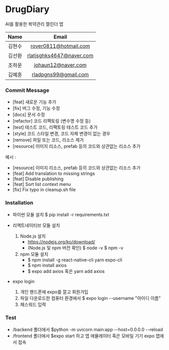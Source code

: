 # DrugDiary

AI를 활용한 복약관리 캘린더 앱

|  Name  |          Email          |
| :----: | :----------------------: |
| 김현수 |  rover0811@hotmail.com  |
| 김선환 | rlatjsghks4647@naver.com |
| 조하운 |    johaun12@naver.com    |
| 김예훈 |   rladpgns99@gmail.com   |

### Commit Message

- [feat] 새로운 기능 추가
- [fix] 버그 수정, 기능 수정
- [docs] 문서 수정
- [refactor] 코드 리팩토링 (변수명 수정 등)
- [test] 테스트 코드, 리팩토링 테스트 코드 추가
- [style] 코드 스타일 변경, 코드 자체 변경이 없는 경우
- [remove] 파일 또는 코드, 리소스 제거
- [resource] 이미지 리소스, prefab 등의 코드와 상관없는 리소스 추가

예시 :

- [resource] 이미지 리소스, prefab 등의 코드와 상관없는 리소스 추가
- [feat] Add translation to missing strings
- [feat] Disable publishing
- [feat] Sort list context menu
- [fix] Fix typo in cleanup.sh file

### Installation

- 파이썬 모듈 설치
  $ pip install -r requirements.txt
- 리액트네이티브 모듈 설치

  1. Node.js 설치
     - https://nodejs.org/ko/download/
     - (Node.js 및 npm 버전 확인) $ node -v $ npm -v
  2. npm 모듈 설치
     - $ npm install -g react-native-cli yarn expo-cli
     - $ npm install axios
     - $ expo add axios 혹은 yarn add axios
- expo login

  1. 개인 핸드폰에 expo를 깔고 회원가입
  2. 파일 다운로드한 컴퓨터 환경에서 $ expo login --username "아이디 이름"
  3. 패스워드 입력

### Test

* /backend 폴더에서 $python -m uvicorn main:app --host=0.0.0.0 --reload
* /frontend 폴더에서 $expo start 하고 앱 애뮬레이터 혹은 모바일 기기 expo 앱에서 접속
